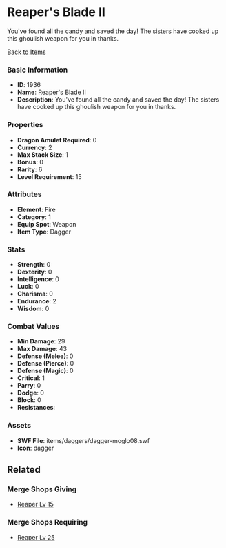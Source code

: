 # Reaper's Blade II

You've found all the candy and saved the day! The sisters have cooked up this ghoulish weapon for you in thanks.

[Back to Items](../items.md)

### Basic Information

- **ID**: 1936
- **Name**: Reaper&#039;s Blade II
- **Description**: You&#039;ve found all the candy and saved the day! The sisters have cooked up this ghoulish weapon for you in thanks.

### Properties

- **Dragon Amulet Required**: 0
- **Currency**: 2
- **Max Stack Size**: 1
- **Bonus**: 0
- **Rarity**: 6
- **Level Requirement**: 15

### Attributes

- **Element**: Fire
- **Category**: 1
- **Equip Spot**: Weapon
- **Item Type**: Dagger

### Stats

- **Strength**: 0
- **Dexterity**: 0
- **Intelligence**: 0
- **Luck**: 0
- **Charisma**: 0
- **Endurance**: 2
- **Wisdom**: 0

### Combat Values

- **Min Damage**: 29
- **Max Damage**: 43
- **Defense (Melee)**: 0
- **Defense (Pierce)**: 0
- **Defense (Magic)**: 0
- **Critical**: 1
- **Parry**: 0
- **Dodge**: 0
- **Block**: 0
- **Resistances**: 

### Assets

- **SWF File**: items/daggers/dagger-moglo08.swf
- **Icon**: dagger

## Related

### Merge Shops Giving

- [Reaper Lv 15](../merge-shops/41-reaper-lv-15.md)

### Merge Shops Requiring

- [Reaper Lv 25](../merge-shops/42-reaper-lv-25.md)

